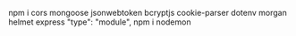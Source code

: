 npm i cors mongoose jsonwebtoken bcryptjs cookie-parser dotenv morgan helmet express
   "type": "module",
   npm i nodemon 
